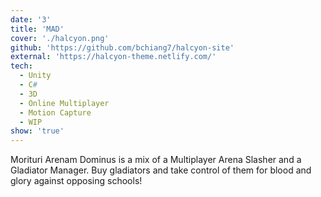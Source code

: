 ```yaml
---
date: '3'
title: 'MAD'
cover: './halcyon.png'
github: 'https://github.com/bchiang7/halcyon-site'
external: 'https://halcyon-theme.netlify.com/'
tech:
  - Unity
  - C#
  - 3D
  - Online Multiplayer
  - Motion Capture
  - WIP
show: 'true'
---
```


Morituri Arenam Dominus is a mix of a Multiplayer Arena Slasher and a Gladiator Manager. Buy gladiators and take control of them for blood and glory against opposing schools!
